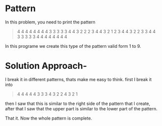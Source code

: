 # Pattern
In this problem, you need to print the pattern
 >4 4 4 4 4 4 4
 >4 3 3 3 3 3 4
 >4 3 2 2 2 3 4
 >4 3 2 1 2 3 4
 >4 3 2 2 3 3 4
 >4 3 3 3 3 3 4
 >4 4 4 4 4 4 4
 
In this programe we create this type of the pattern valid form 1 to 9.

# Solution Approach-
  I break it in different patterns, thats make me easy to think.
  first I break it into
 >4 4 4 4
 >4 3 3 3
 >4 3 2 2
 >4 3 2 1
  
  then I saw that this is similar to the right side of the pattern that I create, 
  after that I saw that the upper part is similar to the lower part of the pattern.
  
  That it. Now the whole pattern is complete.
  
